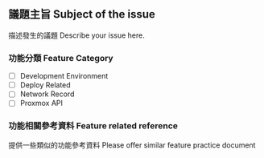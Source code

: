## 議題主旨 Subject of the issue

描述發生的議題 Describe your issue here.

### 功能分類 Feature Category

- [ ] Development Environment
- [ ] Deploy Related
- [ ] Network Record
- [ ] Proxmox API

### 功能相關參考資料 Feature related reference

提供一些類似的功能參考資料 Please offer similar feature practice document